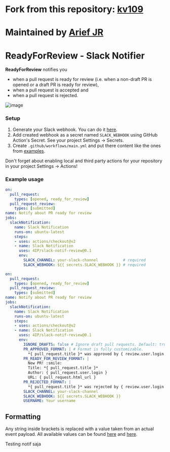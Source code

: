 # Fork from this repository: [kv109](https://github.com/kv109/action-ready-for-review)

# Maintained by [Arief JR](arief666@hotmail.com)
# ReadyForReview - Slack Notifier

**ReadyForReview** notifies you 
- when a pull request is ready for review (i.e. when a non-draft PR is opened or a draft PR is ready for review),
- when a pull request is accepted and
- when a pull request is rejected.

![image](https://user-images.githubusercontent.com/4907398/243422028-eeb972f8-c4dd-484e-b86d-577679face47.png)

### Setup

1. Generate your Slack webhook. You can do it [here](https://slack.com/apps/A0F7XDUAZ-incoming-webhooks).
1. Add created webhook as a secret named `SLACK_WEBHOOK` using GitHub Action's Secret. See your project Settings -> Secrets.
1. Create `.github/workflows/main.yml` and put there content like the ones from [examples](https://github.com/kv109/action-ready-for-review#example-usage).

Don't forget about enabling local and third party actions for your repository in your project Settings -> Actions!

### Example usage

```yaml
on: 
  pull_request:
    types: [opened, ready_for_review]
  pull_request_review:
    types: [submitted]
name: Notify about PR ready for review
jobs:
  slackNotification:
    name: Slack Notification
    runs-on: ubuntu-latest
    steps:
    - uses: actions/checkout@v2
    - name: Slack Notification
      uses: 4IP/slack-notif-review@0.1
      env:
        SLACK_CHANNEL: your-slack-channel           # required
        SLACK_WEBHOOK: ${{ secrets.SLACK_WEBHOOK }} # required
```

```yaml
on: 
  pull_request:
    types: [opened, ready_for_review]
  pull_request_review:
    types: [submitted]
name: Notify about PR ready for review
jobs:
  slackNotification:
    name: Slack Notification
    runs-on: ubuntu-latest
    steps:
    - uses: actions/checkout@v2
    - name: Slack Notification
      uses: 4IP/slack-notif-review@0.1
      env:
        IGNORE_DRAFTS: false # Ignore draft pull requests. Default: true.
        PR_APPROVED_FORMAT: | # Format is fully customizable.
          *{ pull_request.title }* was approved by { review.user.login } :heavy_check_mark:
        PR_READY_FOR_REVIEW_FORMAT: |
          New PR! :smile:
          Title: *{ pull_request.title }*
          Author: { pull_request.user.login }
          URL: { pull_request.html_url }
        PR_REJECTED_FORMAT: |
          *{ pull_request.title }* was rejected by { review.user.login } :cry:
        SLACK_CHANNEL: your-slack-channel
        SLACK_WEBHOOK: ${{ secrets.SLACK_WEBHOOK }}
        USERNAME: Your username
```

## Formatting
Any string inside brackets is replaced with a value taken from an actual event payload.
All available values can be found [here](https://developer.github.com/v3/activity/events/types/#webhook-event-name-34) and [here](https://developer.github.com/v3/activity/events/types/#webhook-event-name-35).


Testing notif saja
